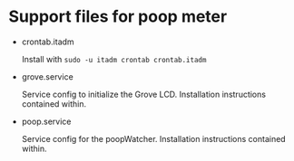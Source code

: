 # Support files for poop meter

* crontab.itadm

    Install with `sudo -u itadm crontab crontab.itadm`

* grove.service

    Service config to initialize the Grove LCD.  Installation instructions contained within.

* poop.service

    Service config for the poopWatcher. Installation instructions contained within.

